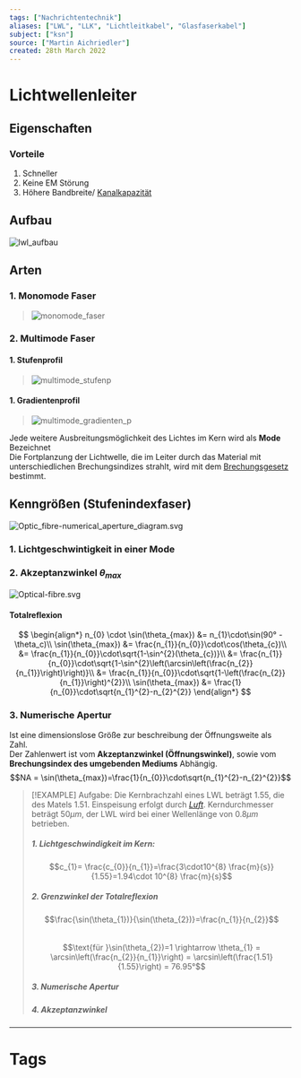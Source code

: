 ```yaml
---
tags: ["Nachrichtentechnik"]
aliases: ["LWL", "LLK", "Lichtleitkabel", "Glasfaserkabel"]
subject: ["ksn"]
source: ["Martin Aichriedler"]
created: 28th March 2022
---
```


# Lichtwellenleiter

## Eigenschaften

### Vorteile

1. Schneller
2. Keine EM Störung
3. Höhere Bandbreite/ [Kanalkapazität](../netzwerk-technik/Kanalkapazität.md)

## Aufbau

![lwl_aufbau](../assets/lwl_aufbau.png)

## Arten

### 1. Monomode Faser

>![monomode_faser](../assets/monomode_faser.png)

### 2. Multimode Faser

#### 1. Stufenprofil

>![multimode_stufenp](../assets/multimode_stufenp.png)

#### 1. Gradientenprofil

>![multimode_gradienten_p](../assets/multimode_gradienten_p.png)

Jede weitere Ausbreitungsmöglichkeit des Lichtes im Kern wird als **Mode** Bezeichnet  
Die Fortplanzung der Lichtwelle, die im Leiter durch das Material mit unterschiedlichen Brechungsindizes strahlt, wird mit dem [Brechungsgesetz](../../physik/Snelliussches%20Brechungsgesetz.md) bestimmt.

## Kenngrößen (Stufenindexfaser)

![Optic_fibre-numerical_aperture_diagram.svg](../assets/Optic_fibre-numerical_aperture_diagram.svg.png) 

### 1. Lichtgeschwintigkeit in einer Mode

### 2. Akzeptanzwinkel $\theta_{max}$

 ![Optical-fibre.svg](../assets/Optical-fibre.svg.png)

#### Totalreflexion

$$
\begin{align*}
n_{0} \cdot \sin(\theta_{max}) &= n_{1}\cdot\sin(90° -\theta_c)\\
\sin(\theta_{max}) &= \frac{n_{1}}{n_{0}}\cdot\cos(\theta_{c})\\
&= \frac{n_{1}}{n_{0}}\cdot\sqrt{1-\sin^{2}(\theta_{c})}\\
&= \frac{n_{1}}{n_{0}}\cdot\sqrt{1-\sin^{2}\left(\arcsin\left(\frac{n_{2}}{n_{1}}\right)\right)}\\
&= \frac{n_{1}}{n_{0}}\cdot\sqrt{1-\left(\frac{n_{2}}{n_{1}}\right)^{2}}\\
\sin(\theta_{max}) &= \frac{1}{n_{0}}\cdot\sqrt{n_{1}^{2}-n_{2}^{2}}
\end{align*}
$$

### 3. Numerische Apertur

Ist eine dimensionslose Größe zur beschreibung der Öffnungsweite als Zahl.  
Der Zahlenwert ist vom **Akzeptanzwinkel (Öffnungswinkel)**, sowie vom **Brechungsindex des umgebenden Mediums** Abhängig.  
$$NA = \sin(\theta_{max})=\frac{1}{n_{0}}\cdot\sqrt{n_{1}^{2}-n_{2}^{2}}$$

>[!EXAMPLE] Aufgabe: Die Kernbrachzahl eines LWL beträgt $1.55$, die des Matels $1.51$. Einspeisung erfolgt durch *[Luft](../../physik/Lufthülle%20der%20Erde.md)*. Kerndurchmesser beträgt $50\mu m$, der LWL wird bei einer Wellenlänge von $0.8\mu m$ betrieben.
> ##### 1. Lichtgeschwindigkeit im Kern:
> $$c_{1}= \frac{c_{0}}{n_{1}}=\frac{3\cdot10^{8} \frac{m}{s}}{1.55}=1.94\cdot 10^{8} \frac{m}{s}$$
> ##### 2. Grenzwinkel der Totalreflexion
> $$\frac{\sin(\theta_{1})}{\sin(\theta_{2})}=\frac{n_{1}}{n_{2}}$$  
> $$\text{für }\sin(\theta_{2})=1 \rightarrow \theta_{1} = \arcsin\left(\frac{n_{2}}{n_{1}}\right) = \arcsin\left(\frac{1.51}{1.55}\right) = 76.95°$$
> ##### 3. Numerische Apertur
> ##### 4. Akzeptanzwinkel


---

# Tags